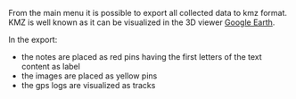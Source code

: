 From the main menu it is possible to export all collected data to kmz format.
KMZ is well known as it can be visualized in the 3D viewer [Google Earth](http://earth.google.com/).

In the export:
  * the notes are placed as red pins having the first letters of the text content as label
  * the images are placed as yellow pins
  * the gps logs are visualized as tracks
